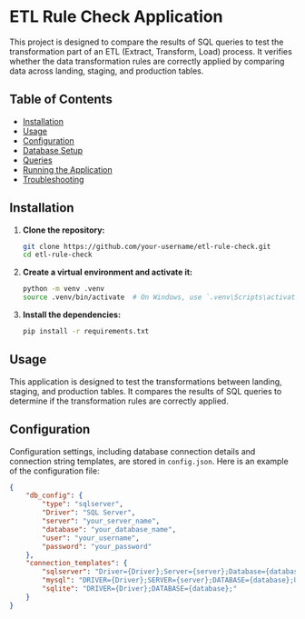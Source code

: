 # ETL Rule Check Application

This project is designed to compare the results of SQL queries to test the transformation part of an ETL (Extract, Transform, Load) process. It verifies whether the data transformation rules are correctly applied by comparing data across landing, staging, and production tables.

## Table of Contents

- [Installation](#installation)
- [Usage](#usage)
- [Configuration](#configuration)
- [Database Setup](#database-setup)
- [Queries](#queries)
- [Running the Application](#running-the-application)
- [Troubleshooting](#troubleshooting)

## Installation

1. **Clone the repository:**

    ```bash
    git clone https://github.com/your-username/etl-rule-check.git
    cd etl-rule-check
    ```

2. **Create a virtual environment and activate it:**

    ```bash
    python -m venv .venv
    source .venv/bin/activate  # On Windows, use `.venv\Scripts\activate`
    ```

3. **Install the dependencies:**

    ```bash
    pip install -r requirements.txt
    ```

## Usage

This application is designed to test the transformations between landing, staging, and production tables. It compares the results of SQL queries to determine if the transformation rules are correctly applied.

## Configuration

Configuration settings, including database connection details and connection string templates, are stored in `config.json`. Here is an example of the configuration file:

```json
{
    "db_config": {
        "type": "sqlserver",
        "Driver": "SQL Server",
        "server": "your_server_name",
        "database": "your_database_name",
        "user": "your_username",
        "password": "your_password"
    },
    "connection_templates": {
        "sqlserver": "Driver={Driver};Server={server};Database={database};TrustServerCertificate=yes;Trusted_Connection=yes;",
        "mysql": "DRIVER={Driver};SERVER={server};DATABASE={database};USER={user};PASSWORD={password};",
        "sqlite": "DRIVER={Driver};DATABASE={database};"
    }
}
